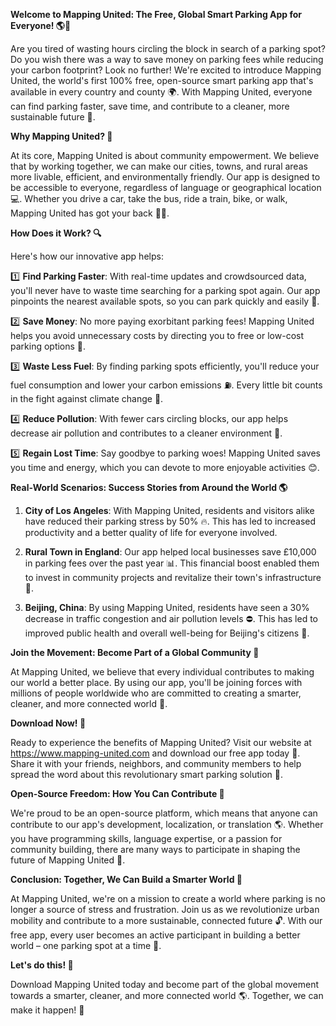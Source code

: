 **Welcome to Mapping United: The Free, Global Smart Parking App for Everyone! 🌎🚗**

Are you tired of wasting hours circling the block in search of a parking spot? Do you wish there was a way to save money on parking fees while reducing your carbon footprint? Look no further! We're excited to introduce Mapping United, the world's first 100% free, open-source smart parking app that's available in every country and county 🌍. With Mapping United, everyone can find parking faster, save time, and contribute to a cleaner, more sustainable future 🌟.

**Why Mapping United? 🤔**

At its core, Mapping United is about community empowerment. We believe that by working together, we can make our cities, towns, and rural areas more livable, efficient, and environmentally friendly. Our app is designed to be accessible to everyone, regardless of language or geographical location 💻. Whether you drive a car, take the bus, ride a train, bike, or walk, Mapping United has got your back 🚴‍♀️.

**How Does it Work? 🔍**

Here's how our innovative app helps:

1️⃣ **Find Parking Faster**: With real-time updates and crowdsourced data, you'll never have to waste time searching for a parking spot again. Our app pinpoints the nearest available spots, so you can park quickly and easily 📍.

2️⃣ **Save Money**: No more paying exorbitant parking fees! Mapping United helps you avoid unnecessary costs by directing you to free or low-cost parking options 🚗.

3️⃣ **Waste Less Fuel**: By finding parking spots efficiently, you'll reduce your fuel consumption and lower your carbon emissions ⛽️. Every little bit counts in the fight against climate change 💚.

4️⃣ **Reduce Pollution**: With fewer cars circling blocks, our app helps decrease air pollution and contributes to a cleaner environment 🌿.

5️⃣ **Regain Lost Time**: Say goodbye to parking woes! Mapping United saves you time and energy, which you can devote to more enjoyable activities 😊.

**Real-World Scenarios: Success Stories from Around the World 🌎**

1. **City of Los Angeles**: With Mapping United, residents and visitors alike have reduced their parking stress by 50% 🔥. This has led to increased productivity and a better quality of life for everyone involved.

2. **Rural Town in England**: Our app helped local businesses save £10,000 in parking fees over the past year 📊. This financial boost enabled them to invest in community projects and revitalize their town's infrastructure 💪.

3. **Beijing, China**: By using Mapping United, residents have seen a 30% decrease in traffic congestion and air pollution levels ⛔️. This has led to improved public health and overall well-being for Beijing's citizens 🌸.

**Join the Movement: Become Part of a Global Community 🌟**

At Mapping United, we believe that every individual contributes to making our world a better place. By using our app, you'll be joining forces with millions of people worldwide who are committed to creating a smarter, cleaner, and more connected world 💚.

**Download Now! 📲**

Ready to experience the benefits of Mapping United? Visit our website at https://www.mapping-united.com and download our free app today 🎉. Share it with your friends, neighbors, and community members to help spread the word about this revolutionary smart parking solution 🤝.

**Open-Source Freedom: How You Can Contribute 🚀**

We're proud to be an open-source platform, which means that anyone can contribute to our app's development, localization, or translation 🌎. Whether you have programming skills, language expertise, or a passion for community building, there are many ways to participate in shaping the future of Mapping United 🤝.

**Conclusion: Together, We Can Build a Smarter World 🌟**

At Mapping United, we're on a mission to create a world where parking is no longer a source of stress and frustration. Join us as we revolutionize urban mobility and contribute to a more sustainable, connected future 🔓. With our free app, every user becomes an active participant in building a better world – one parking spot at a time 🚗.

**Let's do this! 💪**

Download Mapping United today and become part of the global movement towards a smarter, cleaner, and more connected world 🌎. Together, we can make it happen! 🎉